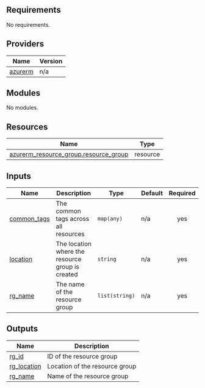## Requirements

No requirements.

## Providers

| Name | Version |
|------|---------|
| <a name="provider_azurerm"></a> [azurerm](#provider\_azurerm) | n/a |

## Modules

No modules.

## Resources

| Name | Type |
|------|------|
| [azurerm_resource_group.resource_group](https://registry.terraform.io/providers/hashicorp/azurerm/latest/docs/resources/resource_group) | resource |

## Inputs

| Name | Description | Type | Default | Required |
|------|-------------|------|---------|:--------:|
| <a name="input_common_tags"></a> [common\_tags](#input\_common\_tags) | The common tags across all resources | `map(any)` | n/a | yes |
| <a name="input_location"></a> [location](#input\_location) | The location where the resource group is created | `string` | n/a | yes |
| <a name="input_rg_name"></a> [rg\_name](#input\_rg\_name) | The name of the resource group | `list(string)` | n/a | yes |

## Outputs

| Name | Description |
|------|-------------|
| <a name="output_rg_id"></a> [rg\_id](#output\_rg\_id) | ID of the resource group |
| <a name="output_rg_location"></a> [rg\_location](#output\_rg\_location) | Location of the resource group |
| <a name="output_rg_name"></a> [rg\_name](#output\_rg\_name) | Name of the resource group |
